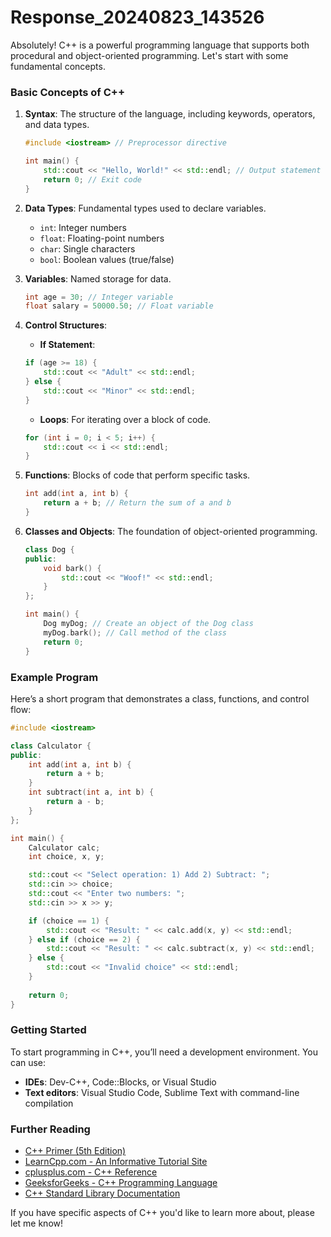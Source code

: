 # Response_20240823_143526

Absolutely! C++ is a powerful programming language that supports both procedural and object-oriented programming. Let's start with some fundamental concepts.

### Basic Concepts of C++

1. **Syntax**: The structure of the language, including keywords, operators, and data types.
   ```cpp
   #include <iostream> // Preprocessor directive

   int main() {
       std::cout << "Hello, World!" << std::endl; // Output statement
       return 0; // Exit code
   }
   ```

2. **Data Types**: Fundamental types used to declare variables.
   - `int`: Integer numbers
   - `float`: Floating-point numbers
   - `char`: Single characters
   - `bool`: Boolean values (true/false)

3. **Variables**: Named storage for data.
   ```cpp
   int age = 30; // Integer variable
   float salary = 50000.50; // Float variable
   ```

4. **Control Structures**:
   - **If Statement**:
   ```cpp
   if (age >= 18) {
       std::cout << "Adult" << std::endl;
   } else {
       std::cout << "Minor" << std::endl;
   }
   ```

   - **Loops**: For iterating over a block of code.
   ```cpp
   for (int i = 0; i < 5; i++) {
       std::cout << i << std::endl;
   }
   ```

5. **Functions**: Blocks of code that perform specific tasks.
   ```cpp
   int add(int a, int b) {
       return a + b; // Return the sum of a and b
   }
   ```

6. **Classes and Objects**: The foundation of object-oriented programming.
   ```cpp
   class Dog {
   public:
       void bark() {
           std::cout << "Woof!" << std::endl;
       }
   };

   int main() {
       Dog myDog; // Create an object of the Dog class
       myDog.bark(); // Call method of the class
       return 0;
   }
   ```

### Example Program
Here’s a short program that demonstrates a class, functions, and control flow:
```cpp
#include <iostream>

class Calculator {
public:
    int add(int a, int b) {
        return a + b;
    }
    int subtract(int a, int b) {
        return a - b;
    }
};

int main() {
    Calculator calc;
    int choice, x, y;

    std::cout << "Select operation: 1) Add 2) Subtract: ";
    std::cin >> choice;
    std::cout << "Enter two numbers: ";
    std::cin >> x >> y;

    if (choice == 1) {
        std::cout << "Result: " << calc.add(x, y) << std::endl;
    } else if (choice == 2) {
        std::cout << "Result: " << calc.subtract(x, y) << std::endl;
    } else {
        std::cout << "Invalid choice" << std::endl;
    }
    
    return 0;
}
```

### Getting Started
To start programming in C++, you’ll need a development environment. You can use:
- **IDEs**: Dev-C++, Code::Blocks, or Visual Studio
- **Text editors**: Visual Studio Code, Sublime Text with command-line compilation

### Further Reading
- [C++ Primer (5th Edition)](https://www.amazon.com/C-Primer-5th-Stanley-Lippman/dp/0321992784)
- [LearnCpp.com - An Informative Tutorial Site](https://www.learncpp.com/)
- [cplusplus.com - C++ Reference](http://www.cplusplus.com/)
- [GeeksforGeeks - C++ Programming Language](https://www.geeksforgeeks.org/c-plus-plus/)
- [C++ Standard Library Documentation](https://en.cppreference.com/w/)

If you have specific aspects of C++ you'd like to learn more about, please let me know!